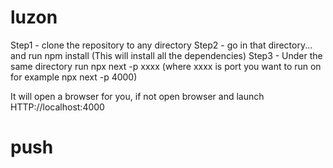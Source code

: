 # luzon
Step1 - clone the repository to any directory
Step2 - go in that directory... and run npm install (This will install all the dependencies)
Step3 - Under the same directory run npx next -p xxxx (where xxxx is port you want to run on for example npx next -p 4000)

It will open a browser for you, if not open browser and launch HTTP://localhost:4000
# push
